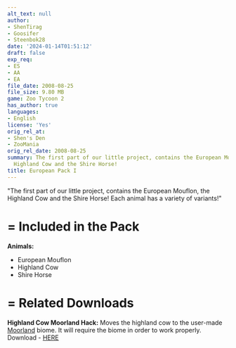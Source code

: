 ```yaml
---
alt_text: null
author:
- ShenTirag
- Goosifer
- Steenbok28
date: '2024-01-14T01:51:12'
draft: false
exp_req:
- ES
- AA
- EA
file_date: 2008-08-25
file_size: 9.80 MB
game: Zoo Tycoon 2
has_author: true
languages:
- English
license: 'Yes'
orig_rel_at:
- Shen's Den
- ZooMania
orig_rel_date: 2008-08-25
summary: The first part of our little project, contains the European Mouflon, the
  Highland Cow and the Shire Horse!
title: European Pack I
---
```

"The first part of our little project, contains the European Mouflon, the Highland Cow and the Shire Horse! Each animal has a variety of variants!"

=
Included in the Pack
=

**Animals:**
- European Mouflon
- Highland Cow
- Shire Horse

=
Related Downloads
=

**Highland Cow Moorland Hack:**
Moves the highland cow to the user-made [Moorland](<https://www.zooberry.org/mods/zt2/biomes/moorland/>) biome. It will require the biome in order to work properly.
Download - [HERE](<https://www.zooberry.org/mods/zt2/hacks/highland-cow-moorland-hack/>)
